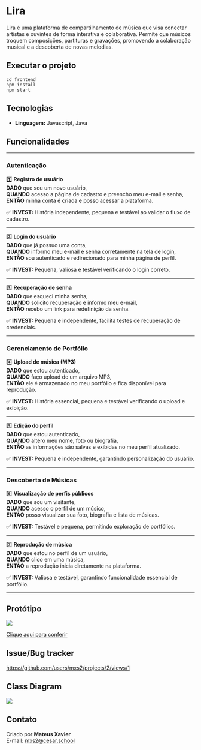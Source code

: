 # Lira

Lira é uma plataforma de compartilhamento de música que visa conectar artistas e ouvintes de forma interativa e colaborativa. Permite que músicos troquem composições, partituras e gravações, promovendo a colaboração musical e a descoberta de novas melodias.

## Executar o projeto 

```
cd frontend
npm install
npm start
```

## Tecnologias

- **Linguagem:** Javascript, Java

## Funcionalidades

---

### **Autenticação**

1️⃣ **Registro de usuário**  
**DADO** que sou um novo usuário,  
**QUANDO** acesso a página de cadastro e preencho meu e-mail e senha,  
**ENTÃO** minha conta é criada e posso acessar a plataforma.

✅ **INVEST:** História independente, pequena e testável ao validar o fluxo de cadastro.

---

2️⃣ **Login do usuário**  
**DADO** que já possuo uma conta,  
**QUANDO** informo meu e-mail e senha corretamente na tela de login,  
**ENTÃO** sou autenticado e redirecionado para minha página de perfil.

✅ **INVEST:** Pequena, valiosa e testável verificando o login correto.

---

3️⃣ **Recuperação de senha**  
**DADO** que esqueci minha senha,  
**QUANDO** solicito recuperação e informo meu e-mail,  
**ENTÃO** recebo um link para redefinição da senha.

✅ **INVEST:** Pequena e independente, facilita testes de recuperação de credenciais.

---

### **Gerenciamento de Portfólio**

4️⃣ **Upload de música (MP3)**  
**DADO** que estou autenticado,  
**QUANDO** faço upload de um arquivo MP3,  
**ENTÃO** ele é armazenado no meu portfólio e fica disponível para reprodução.

✅ **INVEST:** História essencial, pequena e testável verificando o upload e exibição.

---

5️⃣ **Edição do perfil**  
**DADO** que estou autenticado,  
**QUANDO** altero meu nome, foto ou biografia,  
**ENTÃO** as informações são salvas e exibidas no meu perfil atualizado.

✅ **INVEST:** Pequena e independente, garantindo personalização do usuário.

---

### **Descoberta de Músicas**

6️⃣ **Visualização de perfis públicos**  
**DADO** que sou um visitante,  
**QUANDO** acesso o perfil de um músico,  
**ENTÃO** posso visualizar sua foto, biografia e lista de músicas.

✅ **INVEST:** Testável e pequena, permitindo exploração de portfólios.

---

7️⃣ **Reprodução de música**  
**DADO** que estou no perfil de um usuário,  
**QUANDO** clico em uma música,  
**ENTÃO** a reprodução inicia diretamente na plataforma.

✅ **INVEST:** Valiosa e testável, garantindo funcionalidade essencial de portfólio.

---

## Protótipo

<img src="https://media2.giphy.com/media/v1.Y2lkPTc5MGI3NjExNzVwNWdwa3JrODd4M2hwYTN4ZG50cTMzbm83NjE5NGk5M3B2NnIxbyZlcD12MV9pbnRlcm5hbF9naWZfYnlfaWQmY3Q9Zw/C8ZoNpgUXRuyjc4nQV/giphy.gif"/>

[Clique aqui para conferir](https://www.figma.com/proto/oJ9ufsbaJr8AG3USKD68Oz/Lira?node-id=1-13&t=Xqz8ot83MIXzlyAW-1)

## Issue/Bug tracker 

https://github.com/users/mxs2/projects/2/views/1 

## Class Diagram 

<img src=https://uml.planttext.com/plantuml/png/bLBBQiCm4BpxAnQVdBO9pTMKaDvRC9HyW69lx0LPQwHrGYZvzyeFjSY5akeYDBipenrfxqHPwLkTb5ev1mU75ZuJyElnGooP6h1Lf2EayvqNjbK46jLY11o9f_CRENbvxnsLE-ZOoebrA5ciVH5jDfhaC56VlXq2iihXp3GRQgx9tC4uCcjK9ZWvb69kYicHE5OaXUKJQSo6aNuS_3nBnYsPOnkdM-Gc93fEP10jb3GJs6brpNuflVRIe14gbH2R81bo6fxd_rdToLhaLV8PxT-9-LkF7oRTfh1UG_gysJoaSnWvDCh1BcxmssB077g7GzyUJUN_uHS0/>

## Contato

Criado por **Mateus Xavier**  
E-mail: [mxs2@cesar.school](mailto:mxs2@cesar.school)
